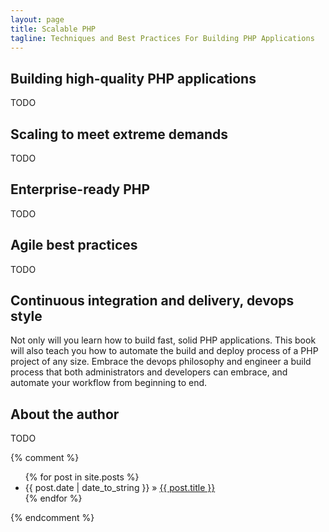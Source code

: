 ```yaml
---
layout: page
title: Scalable PHP
tagline: Techniques and Best Practices For Building PHP Applications
---
```


## Building high-quality PHP applications

TODO

## Scaling to meet extreme demands

TODO

## Enterprise-ready PHP

TODO

## Agile best practices

TODO

## Continuous integration and delivery, devops style

Not only will you learn how to build fast, solid PHP applications. This book will
also teach you how to automate the build and deploy process of a PHP project of
any size. Embrace the devops philosophy and engineer a build process that both
administrators and developers can embrace, and automate your workflow from
beginning to end.

## About the author

TODO

{% comment %}
<ul class="posts">
  {% for post in site.posts %}
    <li><span>{{ post.date | date_to_string }}</span> &raquo; <a href="{{ BASE_PATH }}{{ post.url }}">{{ post.title }}</a></li>
  {% endfor %}
</ul>
{% endcomment %}
